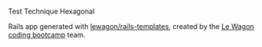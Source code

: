 Test Technique Hexagonal

Rails app generated with [lewagon/rails-templates](https://github.com/lewagon/rails-templates), created by the [Le Wagon coding bootcamp](https://www.lewagon.com) team.
